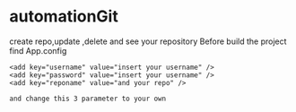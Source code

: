 # automationGit
create repo,update ,delete and see your repository
Before build the project find App.config
```
<add key="username" value="insert your username" />
<add key="password" value="insert your username" />
<add key="reponame" value="and your repo" />
```    
    and change this 3 parameter to your own 
    
    
